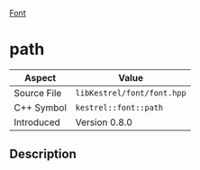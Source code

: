 [Font](index)
# path
| Aspect | Value |
| --- | --- |
| Source File | `libKestrel/font/font.hpp` |
| C++ Symbol | `kestrel::font::path` |
| Introduced | Version 0.8.0 |
## Description

